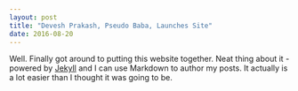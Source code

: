 ```yaml
---
layout: post
title: "Devesh Prakash, Pseudo Baba, Launches Site"
date: 2016-08-20
---
```


Well. Finally got around to putting this website together. Neat thing about it - powered by [Jekyll](http://jekyllrb.com) and I can use Markdown to author my posts. It actually is a lot easier than I thought it was going to be.
